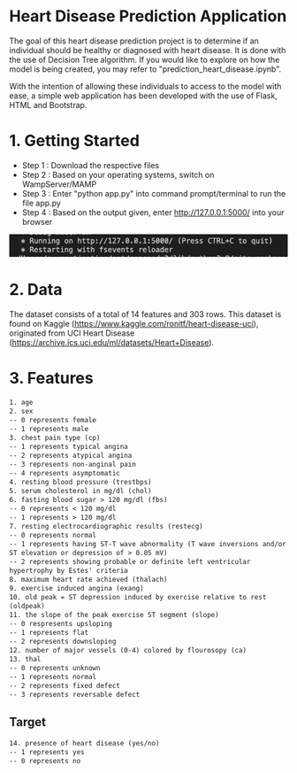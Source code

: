 # Heart Disease Prediction Application 

The goal of this heart disease prediction project is to determine if an individual should be healthy or diagnosed with heart disease. It is done with the use of Decision Tree algorithm.
If you would like to explore on how the model is being created, you may refer to "prediction_heart_disease.ipynb".  

With the intention of allowing these individuals to access to the model with ease, a simple web application has been developed with the use of Flask, HTML and Bootstrap. 

# 1. Getting Started
  - Step 1 : Download the respective files 
  - Step 2 : Based on your operating systems, switch on WampServer/MAMP 
  - Step 3 : Enter "python app.py" into command prompt/terminal to run the file app.py 
  - Step 4 : Based on the output given, enter http://127.0.0.1:5000/ into your browser

<p align="center">
  <img src="images/readme_screenshot1.png" width="700"/> <br>
</p>

# 2. Data 

The dataset consists of a total of 14 features and 303 rows. This dataset is found on Kaggle (https://www.kaggle.com/ronitf/heart-disease-uci), originated from UCI Heart Disease (https://archive.ics.uci.edu/ml/datasets/Heart+Disease). 

# 3. Features
    1. age 
    2. sex 
    -- 0 represents female 
    -- 1 represents male 
    3. chest pain type (cp)
    -- 1 represents typical angina 
    -- 2 represents atypical angina 
    -- 3 represents non-anginal pain 
    -- 4 represents asymptomatic        
    4. resting blood pressure (trestbps)
    5. serum cholesterol in mg/dl (chol)
    6. fasting blood sugar > 120 mg/dl (fbs) 
    -- 0 represents < 120 mg/dl 
    -- 1 represents > 120 mg/dl 
    7. resting electrocardiographic results (restecg)
    -- 0 represents normal 
    -- 1 represents having ST-T wave abnormality (T wave inversions and/or ST elevation or depression of > 0.05 mV) 
    -- 2 represents showing probable or definite left ventricular hypertrophy by Estes' criteria 
    8. maximum heart rate achieved (thalach)
    9. exercise induced angina (exang) 
    10. old peak = ST depression induced by exercise relative to rest (oldpeak)
    11. the slope of the peak exercise ST segment (slope)
    -- 0 respresents upsloping
    -- 1 represents flat
    -- 2 represents downsloping
    12. number of major vessels (0-4) colored by flourosopy (ca)
    13. thal
    -- 0 represents unknown 
    -- 1 represents normal 
    -- 2 represents fixed defect 
    -- 3 represents reversable defect

## Target 
    14. presence of heart disease (yes/no)
    -- 1 represents yes 
    -- 0 represents no
